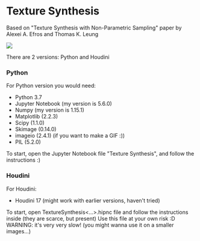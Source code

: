 # Texture Synthesis 
Based on "Texture Synthesis with Non-Parametric Sampling" paper by Alexei A. Efros and Thomas K. Leung

![](TextureSynthesis_Example.gif)

There are 2 versions: Python and Houdini

### Python

For Python version you would need:
* Python 3.7
* Jupyter Notebook (my version is 5.6.0)
* Numpy (my version is 1.15.1)
* Matplotlib (2.2.3)
* Scipy (1.1.0)
* Skimage (0.14.0)
* imageio (2.4.1) (if you want to make a GIF :))
* PIL (5.2.0)

To start, open the Jupyter Notebook file "Texture Synthesis", and follow the instructions :) 

### Houdini

For Houdini:
* Houdini 17 (might work with earlier versions, haven't tried)

To start, open TextureSynthesis<...>.hipnc file and follow the instructions inside (they are scarce, but present)
Use this file at your own risk :D  WARNING: it's very very slow! (you might wanna use it on a smaller images...)
